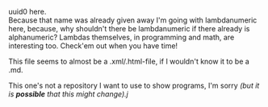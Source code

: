 uuid0 here. <br/>
Because that name was already given away I'm going with lambdanumeric here, because, why shouldn't there be lambdanumeric if there already is alphanumeric? Lambdas themselves, in programming and math, are interesting too. Check'em out when you have time!

This file seems to almost be a .xml/.html-file, if I wouldn't know it to be a .md.

This one's not a repository I want to use to show programs, I'm sorry <em>(but it is **possible** that this might change)<em/>.j
